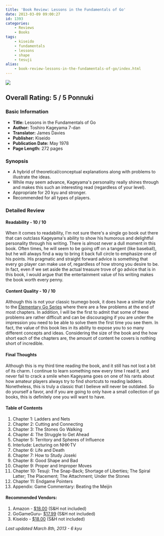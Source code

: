 ```yaml
---
title: 'Book Review: Lessons in the Fundamentals of Go'
date: 2013-03-09 09:00:27
id: 1393
categories:
	- Reviews
	- Books
tags:
	- kiseido
	- fundamentals
	- lessons
	- shape
	- tesuji
alias:
	- book-review-lessons-in-the-fundamentals-of-go/index.html
---
```


![](/images/2013/03/lessonsinthefundamentalsofgocover.jpg)

## Overall Rating: 5 / 5 Ponnuki

### Basic Information

*   **Title:** Lessons in the Fundamentals of Go
*   **Author:** Toshiro Kageyama 7-dan
*   **Translator:** James Davies
*   **Publisher:** Kiseido
*   **Publication Date:** May 1978
*   **Page Length:** 272 pages

### Synopsis

*   A hybrid of theoretical/conceptual explanations along with problems to illustrate the ideas.
*   While may seem advance, Kageyama's personality really shines through and makes this such an interesting read (regardless of your level).
*   Appropriate for 20 kyu and stronger.
*   Recommended for all types of players.

<!-- more -->

### Detailed Review

#### Readability - 10 / 10

When it comes to readability, I'm not sure there's a single go book out there that can outclass Kageyama's ability to show his humorous and delightful personality through his writing. There is almost never a dull moment in this book. Often times, he will seem to be going off on a tangent (like baseball), but he will always find a way to bring it back full circle to emphasize one of his points. His pragmatic and straight forward advice is something that every go player can make use of, regardless of how strong you desire to be. In fact, even if we set aside the actual treasure trove of go advice that is in this book, I would argue that the entertainment value of his writing makes the book worth every penny.

#### Content Quality - 10 / 10

Although this is not your classic tsumego book, it does have a similar style to the [Elementary Go Series](http://senseis.xmp.net/?ElementaryGoSeries) where there are a few problems at the end of most chapters. In addition, I will be the first to admit that some of these problems are rather difficult and can be discouraging if you are under the impression you need to be able to solve them the first time you see them. In fact, the value of this book lies in its ability to expose you to so many different concepts and ideas. Considering the size of the book and the how short each of the chapters are, the amount of content he covers is nothing short of incredible.

#### Final Thoughts

Although this is my third time reading the book, and it still has not lost a bit of its charm. I continue to learn something new every time I read it, and never fail to crack a smile when Kageyama goes on one of his rants about how amateur players always try to find shortcuts to reading ladders. Nonetheless, this is truly a classic that I believe will never be outdated. So do yourself a favor, and if you are going to only have a small collection of go books, this is definitely one you will want to have.

#### Table of Contents

1.  Chapter 1: Ladders and Nets
2.  Chapter 2: Cutting and Connecting
3.  Chapter 3: The Stones Go Walking
4.  Chapter 4: The Struggle to Get Ahead
5.  Chapter 5: Territory and Spheres of Influence
6.  Interlude: Lecturing on NHK-TV
7.  Chapter 6: Life and Death
8.  Chapter 7: How to Study Joseki
9.  Chapter 8: Good Shape and Bad
10.  Chapter 9: Proper and Improper Moves
11.  Chapter 10: Tesuji: The Snap-Back; Shortage of Liberties; The Spiral Latter; The Placement; The Attachment; Under the Stones
12.  Chapter 11: Endgame Pointers
13.  Appendix: Game Commentary: Beating the Meijin

#### Recommended Vendors:

1.  Amazon - [$18.00](http://www.amazon.com/gp/product/4906574289/ref=as_li_ss_tl?ie=UTF8&amp;camp=1789&amp;creative=390957&amp;creativeASIN=4906574289&amp;linkCode=as2&amp;tag=be09a-20 "Amazon Purchase Link") (S&amp;H not included)
2.  GoGameGuru- [$17.99](http://shop.gogameguru.com/lessons-in-the-fundamentals-of-go/?acc=e4da3b7fbbce2345d7772b0674a318d5 "GoGameGuru Purchase Link") (S&amp;H not included)
3.  Kiseido - [$18.00](http://www.kiseido.com/go_books.htm "Kiseido Order Form") (S&amp;H not included)

_Last updated March 8th, 2013 - 6 kyu_
